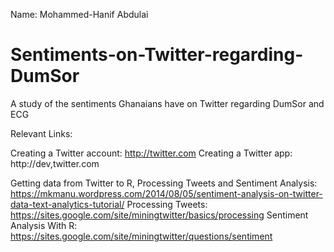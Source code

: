 Name: Mohammed-Hanif Abdulai
# Sentiments-on-Twitter-regarding-DumSor
A study of the sentiments Ghanaians have on Twitter regarding DumSor and ECG

Relevant Links:

Creating a Twitter account: http://twitter.com
Creating a Twitter app: http://dev,twitter.com

Getting data from Twitter to R, Processing Tweets and Sentiment Analysis: https://mkmanu.wordpress.com/2014/08/05/sentiment-analysis-on-twitter-data-text-analytics-tutorial/
Processing Tweets: https://sites.google.com/site/miningtwitter/basics/processing
Sentiment Analysis With R: https://sites.google.com/site/miningtwitter/questions/sentiment




